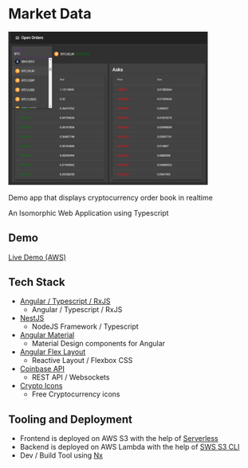 # Market Data

<p style="text-align: left;"><img src="screenshot.png" width="400"></p>

Demo app that displays cryptocurrency order book in realtime

An Isomorphic Web Application using Typescript

## Demo

[Live Demo (AWS)](http://market-data-client.s3-website-us-east-1.amazonaws.com/)


## Tech Stack

- [Angular / Typescript / RxJS](https://angular.io)
  - Angular / Typescript / RxJS
- [NestJS](https://nestjs.com/)
  - NodeJS Framework / Typescript
- [Angular Material](https://material.angular.io/m)
  - Material Design components for Angular
- [Angular Flex Layout](https://github.com/angular/flex-layout)
  - Reactive Layout / Flexbox CSS
- [Coinbase API](https://developers.coinbase.com/api/v2g)
  - REST API / Websockets
- [Crypto Icons](http://cryptoicons.co/)
  - Free Cryptocurrency icons


## Tooling and Deployment

- Frontend is deployed on AWS S3 with the help of [Serverless](https://www.serverless.com/)
- Backend is deployed on AWS Lambda with the help of [SWS S3 CLI](https://docs.aws.amazon.com/cli/latest/reference/s3/)
- Dev / Build Tool using [Nx](https://nx.dev)

